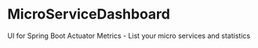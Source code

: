 # MicroServiceDashboard
UI for Spring Boot Actuator Metrics - List your micro services and statistics
